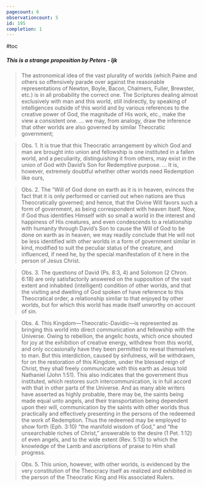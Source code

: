 ```yaml
---
pagecount: 6
observationcount: 5
id: 195
completion: 1
---
```

#toc

##### This is a strange proposition by Peters - ljk

>The astronomical idea of the vast plurality of worlds (which Paine and others so offensively parade over against the reasonable representations of Newton, Boyle, Bacon, Chalmers, Fuller, Brewster, etc.) is in all probability the correct one. The Scriptures dealing almost exclusively with man and this world, still indirectly, by speaking of intelligences outside of this world and by various references to the creative power of God, the magnitude of His work, etc., make the view a consistent one.
>...
>we may, from analogy, draw the inference that other worlds are also governed by similar Theocratic government;

>Obs. 1. It is true that this Theocratic arrangement by which God and man are brought into union and fellowship is one instituted in a fallen world, and a peculiarity, distinguishing it from others, may exist in the union of God with David’s Son for Redemptive purpose.
>...
>It is, however, extremely doubtful whether other worlds need Redemption like ours,

>Obs. 2. The “Will of God done on earth as it is in heaven, evinces the fact that it is only performed or carried out when nations are thus Theocratically governed; and hence, that the Divine Will favors such a form of government, as being correspondent with heaven itself. Now, if God thus identifies Himself with so small a world in the interest and happiness of His creatures, and even condescends to a relationship with humanity through David’s Son to cause the Will of God to be done on earth as in heaven, we may readily conclude that He will not be less identified with other worlds in a form of government similar in kind, modified to suit the peculiar status of the creature, and influenced, if need he, by the special manifestation of it here in the person of Jesus Christ.

>Obs. 3. The questions of David (Ps. 8:3, 4) and Solomon (2 Chron. 6:18) are only satisfactorily answered on the supposition of the vast extent and inhabited (intelligent) condition of other worlds, and that the visiting and dwelling of God spoken of have reference to this Theocratical order, a relationship similar to that enjoyed by other worlds, but for which this world has made itself unworthy on account of sin.

>Obs. 4. This Kingdom—Theocratic-Davidic—is represented as bringing this world into direct communication and fellowship with the Universe. Owing to rebellion, the angelic hosts, which once shouted for joy at the exhibition of creative energy, withdrew from this world, and only occasionally have they been permitted to reveal themselves to man. But this interdiction, caused by sinfulness, will be withdrawn, for on the restoration of this Kingdom, under the blessed reign of Christ, they shall freely communicate with this earth as Jesus told Nathaniel (John 1:51). This also indicates that the government thus instituted, which restores such intercommunication, is in full accord with that in other parts of the Universe. And as many able writers have asserted as highly probable, there may be, the saints being made equal unto angels, and their transportation being dependent upon their will, communication by the saints with other worlds thus practically and effectively presenting in the persons of the redeemed the work of Redemption. Thus the redeemed may be employed to show forth (Eph. 3:10) “the manifold wisdom of God,” and “the unsearchable riches of Christ,” answerable to the desire (1 Pet. 1:12) of even angels, and to the wide extent (Rev. 5:13) to which the knowledge of the Lamb and ascriptions of praise to Him shall progress.

>Obs. 5. This union, however, with other worlds, is evidenced by the very constitution of the Theocracy itself as realized and exhibited in the person of the Theocratic King and His associated Rulers.